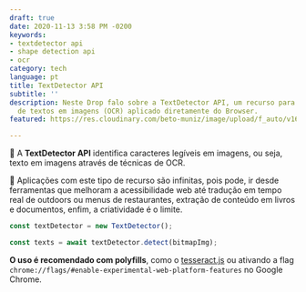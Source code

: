 ```yaml
---
draft: true
date: 2020-11-13 3:58 PM -0200
keywords:
- textdetector api
- shape detection api
- ocr
category: tech
language: pt
title: TextDetector API
subtitle: ''
description: Neste Drop falo sobre a TextDetector API, um recurso para reconhecimento
  de textos em imagens (OCR) aplicado diretamente do Browser.
featured: https://res.cloudinary.com/beto-muniz/image/upload/f_auto/v1604513332/Titulo_Image_zcce9e.jpg

---
```

🔎 A **TextDetector API** identifica caracteres legíveis em imagens, ou seja, texto em imagens através de técnicas de OCR.

🤯 Aplicações com este tipo de recurso são infinitas, pois pode, ir desde ferramentas que melhoram a acessibilidade web até tradução em tempo real de outdoors ou menus de restaurantes, extração de conteúdo em livros e documentos, enfim, a criatividade é o limite.

```javascript
const textDetector = new TextDetector();

const texts = await textDetector.detect(bitmapImg);
```

**O uso é recomendado com polyfills**, como o [tesseract.js](https://tesseract.projectnaptha.com/ "tesseract.js") ou ativando a flag `chrome://flags/#enable-experimental-web-platform-features` no Google Chrome.